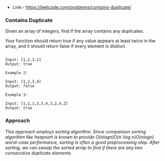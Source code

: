 - Link:- https://leetcode.com/problems/contains-duplicate/

### Contains Duplicate

Given an array of integers, find if the array contains any duplicates.

Your function should return true if any value appears at least twice in the array, and it should return false if every element is distinct.

```Example 1:

Input: [1,2,3,1]
Output: true

Example 2:

Input: [1,2,3,4]
Output: false

Example 3:

Input: [1,1,1,3,3,4,3,2,4,2]
Output: true
```

### Approach

_This approach employs sorting algorithm. Since comparison sorting algorithm like heapsort is known to provide O(nlog⁡n)O(n \log n)O(nlogn) worst-case performance, sorting is often a good preprocessing step. After sorting, we can sweep the sorted array to find if there are any two consecutive duplicate elements._
